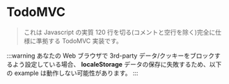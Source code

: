 # TodoMVC

> これは Javascript の実質 120 行を切る(コメントと空行を除く)完全に仕様に準拠する TodoMVC 実装です。

:::warning
あなたの Web ブラウザで 3rd-party データ/クッキーをブロックするよう設定している場合、 **localeStorage** データの保存に失敗するため、以下の example は動作しない可能性があります。
:::

<common-codepen-snippet title="Vue 3 TodoMVC" slug="Yzqyozj" tab="js,result" />
